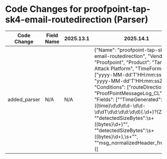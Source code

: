 # Code Changes for proofpoint-tap-sk4-email-routedirection (Parser)

| Code Change | Field Name | 2025.13.1 | 2025.14.1 |
|-------------|------------|-----------|------------|
| added_parser | N/A | N/A | {"Name": "proofpoint-tap-sk4-email-routedirection", "Vendor": "Proofpoint", "Product": "Targeted Attack Platform", "TimeFormat": ["yyyy-MM-dd'T'HH:mm:ss", "yyyy-MM-dd'T'HH:mm:ssZ"], "Conditions": ["routeDirection", "ProofPointMessageLog_CL"], "Fields": ["\"TimeGenerated\":\"({time}\d\d\d\d-\d\d-\d\dT\d\d:\d\d:\d\d)(\.\d+)?(Z)?\"", "\"detectedSizeBytes\":\s+({bytes}\d+)\"", "\"detectedSizeBytes\":\s+({bytes}\d+),\s+\"", "\"msg_normalizedHeader_from_s\":\"(\[|\s|\\|\")*[^\]]+?<({email_address}([A-Za-z0-9]+[!#$%&'+\/=?^_`~.\-])*[A-Za-z0-9]+@({email_domain}[^\]\s\"\\,;\|]+\.[^\]\s\"\\,;\|]+))>", "\"msg_normalizedHeader_from_s\":\"(\[|\s|\\|\")*({email_address}([A-Za-z0-9]+[!#$%&'+\/=?^_`~.\-])*[A-Za-z0-9]+@({email_domain}[^\]\s\"\\,;\|]+\.[^\]\s\"\\,;\|]+))\\\"", "\"envelope_from_s\":\"({email_address}([A-Za-z0-9]+[!#$%&'+\/=?^_`~.\-])*[A-Za-z0-9]+@({email_domain}[^\]\s\"\\,;\|]+\.[^\]\s\"\\,;\|]+))\"", "\"smtp\.mailfrom\": \"({email_address}([A-Za-z0-9]+[!#$%&'+\/=?^_`~.\-])*[A-Za-z0-9]+@({email_domain}[^\]\s\"\\,;\|]+\.[^\]\s\"\\,;\|]+))\"", "\"filter_verified_rcpts_s\":\"\[\s*\\*\"({email_recipients}.+?)\\*\"\s*\]\",", "\"filter_verified_rcpts_s\":\"\[[^\"]*\"({dest_email_address}([A-Za-z0-9]+[!#$%&'+\/=?^_`~.\-])*[A-Za-z0-9]+@({dest_email_domain}[^\]\s\"\\,;\|]+\.[^\]\s\"\\,;\|]+))[\s\\\"]+", "\"msg_header_subject_s\":\"\[\s*\\*\"({email_subject}[^\]]+?)\\*\"\s*\]\",\"", "\"filter_routeDirection_s\":\"({direction}[^\"]+)\"", "\"filter_disposition_s\":\"({result}[^\"]+)", "\"detectedName\":\s*\"({email_attachment}(?!text)[^\"]+)", "\"filter_isMsgReinjected_b\":[\s\"]*({is_consolidated}\w+)[\s\"]*,", "\"rule\":\s*\"({rule}[^\"]+)\"", "eventTime=({time}\d\d\d\d-\d\d-\d\dT\d\d:\d\d:\d\dZ)"], "DupFields": ["email_attachment->email_attachments"], "ParserVersion": "v1.0.0"} |